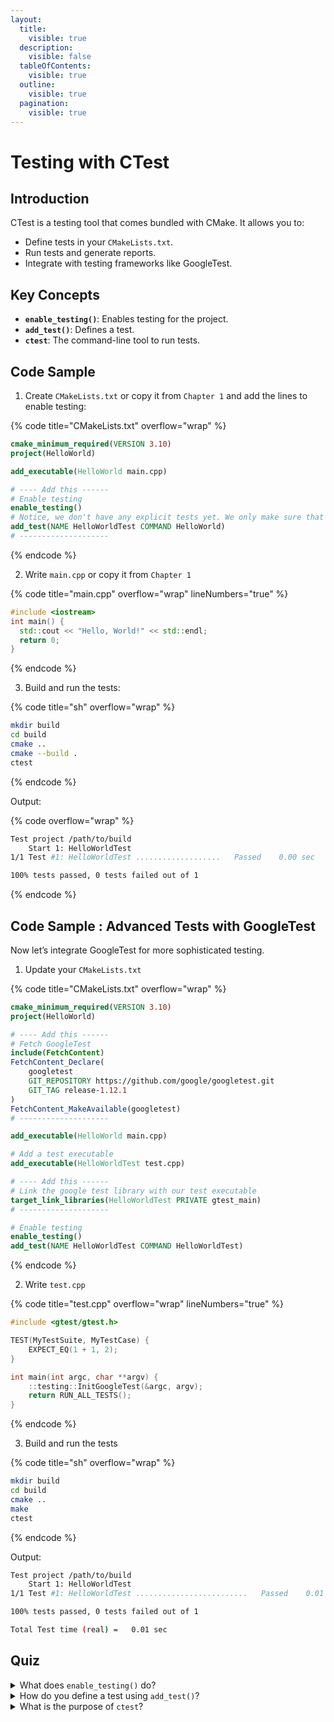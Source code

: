 ```yaml
---
layout:
  title:
    visible: true
  description:
    visible: false
  tableOfContents:
    visible: true
  outline:
    visible: true
  pagination:
    visible: true
---
```


# Testing with CTest

## Introduction

CTest is a testing tool that comes bundled with CMake. It allows you to:

* Define tests in your `CMakeLists.txt`.
* Run tests and generate reports.
* Integrate with testing frameworks like GoogleTest.

## Key Concepts

* **`enable_testing()`**: Enables testing for the project.
* **`add_test()`**: Defines a test.
* **`ctest`**: The command-line tool to run tests.

## Code Sample

1. Create `CMakeLists.txt` or copy it from `Chapter 1` and add the lines to enable testing:

{% code title="CMakeLists.txt" overflow="wrap" %}
```cmake
cmake_minimum_required(VERSION 3.10)
project(HelloWorld)

add_executable(HelloWorld main.cpp)

# ---- Add this ------
# Enable testing
enable_testing()
# Notice, we don't have any explicit tests yet. We only make sure that the program runs without errors.
add_test(NAME HelloWorldTest COMMAND HelloWorld)
# --------------------
```
{% endcode %}

2. Write `main.cpp` or copy it from `Chapter 1`

{% code title="main.cpp" overflow="wrap" lineNumbers="true" %}
```cpp
#include <iostream>
int main() {
  std::cout << "Hello, World!" << std::endl;
  return 0;
}
```
{% endcode %}

3. Build and run the tests:

{% code title="sh" overflow="wrap" %}
```bash
mkdir build
cd build
cmake ..
cmake --build .
ctest
```
{% endcode %}

Output:

{% code overflow="wrap" %}
```bash
Test project /path/to/build
    Start 1: HelloWorldTest
1/1 Test #1: HelloWorldTest ...................   Passed    0.00 sec

100% tests passed, 0 tests failed out of 1
```
{% endcode %}

## **Code Sample : Advanced Tests with GoogleTest**

Now let’s integrate GoogleTest for more sophisticated testing.

1. Update your `CMakeLists.txt`

{% code title="CMakeLists.txt" overflow="wrap" %}
```cmake
cmake_minimum_required(VERSION 3.10)
project(HelloWorld)

# ---- Add this ------
# Fetch GoogleTest
include(FetchContent)
FetchContent_Declare(
    googletest
    GIT_REPOSITORY https://github.com/google/googletest.git
    GIT_TAG release-1.12.1
)
FetchContent_MakeAvailable(googletest)
# --------------------

add_executable(HelloWorld main.cpp)

# Add a test executable
add_executable(HelloWorldTest test.cpp)

# ---- Add this ------
# Link the google test library with our test executable
target_link_libraries(HelloWorldTest PRIVATE gtest_main)
# --------------------

# Enable testing
enable_testing()
add_test(NAME HelloWorldTest COMMAND HelloWorldTest)

```
{% endcode %}

2. Write `test.cpp`

{% code title="test.cpp" overflow="wrap" lineNumbers="true" %}
```cpp
#include <gtest/gtest.h>

TEST(MyTestSuite, MyTestCase) {
    EXPECT_EQ(1 + 1, 2);
}

int main(int argc, char **argv) {
    ::testing::InitGoogleTest(&argc, argv);
    return RUN_ALL_TESTS();
}
```
{% endcode %}

3. Build and run the tests

{% code title="sh" overflow="wrap" %}
```bash
mkdir build
cd build
cmake ..
make
ctest
```
{% endcode %}

Output:

```bash
Test project /path/to/build
    Start 1: HelloWorldTest
1/1 Test #1: HelloWorldTest .........................   Passed    0.01 sec

100% tests passed, 0 tests failed out of 1

Total Test time (real) =   0.01 sec
```

## Quiz

<details>

<summary>What does <code>enable_testing()</code> do?</summary>

`enable_testing()` enables testing support in your project.

</details>

<details>

<summary>How do you define a test using <code>add_test()</code>?</summary>

You define a test using `add_test(NAME TestName COMMAND TestCommand)`.

</details>

<details>

<summary>What is the purpose of <code>ctest</code>?</summary>

`ctest` runs all the tests defined in your project and generates reports.

</details>
